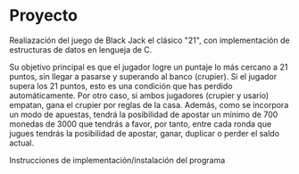 # Proyecto
Realiazación del juego de Black Jack el clásico "21", con implementación de estructuras de datos en lengueja de C.

Su objetivo principal es que el jugador logre un puntaje lo más cercano a 21 puntos, sin llegar a pasarse y superando al banco (crupier). Si el jugador supera los 21 puntos, esto es una condición que has perdido automáticamente. Por otro caso, si ambos jugadores (crupier y usario) empatan, gana el crupier por reglas de la casa. Además, como se incorpora un modo de apuestas, tendrá la posibilidad de apostar un mínimo de 700 monedas de 3000 que tendrás a favor, por tanto, entre cada ronda que jugues tendrás la posibilidad de apostar, ganar, duplicar o perder el saldo actual.

Instrucciones de implementación/instalación del programa


 

